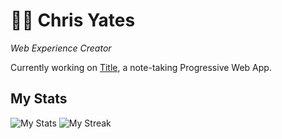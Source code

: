 # 👨‍💻 Chris Yates
*Web Experience Creator*

Currently working on [Title](https://totalchris.com/title), a note-taking Progressive Web App.

My Stats
--
![My Stats](https://github-readme-stats.vercel.app/api?username=totalchris&show_icons=true&theme=dark&border_radius=30) ![My Streak](https://streak-stats.demolab.com/?user=TotalChris&theme=dark&border_radius=30)

